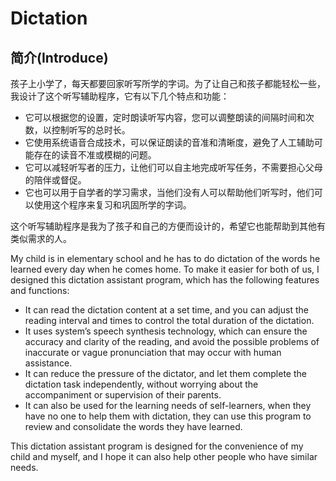 # Dictation
## 简介(Introduce)

孩子上小学了，每天都要回家听写所学的字词。为了让自己和孩子都能轻松一些，我设计了这个听写辅助程序，它有以下几个特点和功能：

+ 它可以根据您的设置，定时朗读听写内容，您可以调整朗读的间隔时间和次数，以控制听写的总时长。
+ 它使用系统语音合成技术，可以保证朗读的音准和清晰度，避免了人工辅助可能存在的读音不准或模糊的问题。
+ 它可以减轻听写者的压力，让他们可以自主地完成听写任务，不需要担心父母的陪伴或督促。
+ 它也可以用于自学者的学习需求，当他们没有人可以帮助他们听写时，他们可以使用这个程序来复习和巩固所学的字词。

这个听写辅助程序是我为了孩子和自己的方便而设计的，希望它也能帮助到其他有类似需求的人。

My child is in elementary school and he has to do dictation of the words he learned every day when he comes home. To make it easier for both of us, I designed this dictation assistant program, which has the following features and functions:

+ It can read the dictation content at a set time, and you can adjust the reading interval and times to control the total duration of the dictation.
+ It uses system’s speech synthesis technology, which can ensure the accuracy and clarity of the reading, and avoid the possible problems of inaccurate or vague pronunciation that may occur with human assistance.
+ It can reduce the pressure of the dictator, and let them complete the dictation task independently, without worrying about the accompaniment or supervision of their parents.
+ It can also be used for the learning needs of self-learners, when they have no one to help them with dictation, they can use this program to review and consolidate the words they have learned.

This dictation assistant program is designed for the convenience of my child and myself, and I hope it can also help other people who have similar needs.

